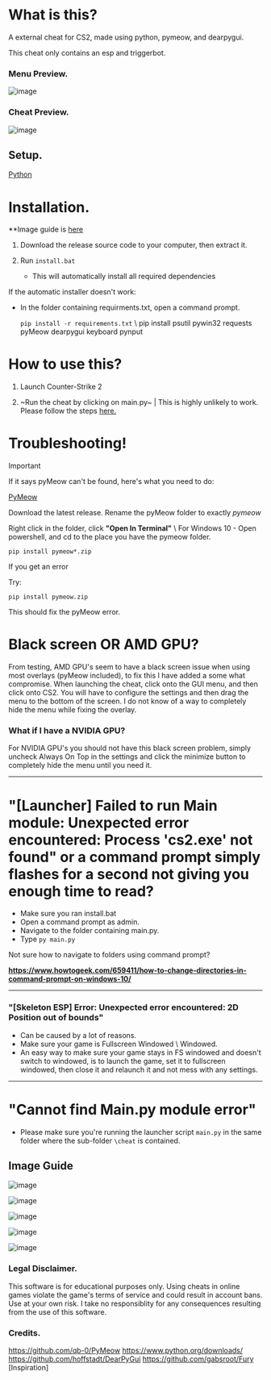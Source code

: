 # What is this?

A external cheat for CS2, made using python, pymeow, and dearpygui.

This cheat only contains an esp and triggerbot.

### Menu Preview.

![image](https://github.com/user-attachments/assets/b5f2f467-4a16-45a8-ae6f-bf0339bb4aab)   
                                                                                                                       
### Cheat Preview.

![image](https://github.com/user-attachments/assets/88f15664-e4c9-4adf-83e8-69b7b199229b)


## Setup.
[Python](https://www.python.org/ftp/python/3.11.9/python-3.11.9-amd64.exe)

# Installation.
**Image guide is [here](https://github.com/tbega/cs2pyexternalcheat?tab=readme-ov-file#image-guide)

1. Download the release source code to your computer, then extract it.

2. Run `install.bat`
   - This will automatically install all required dependencies

If the automatic installer doesn't work:
- In the folder containing requirments.txt, open a command prompt.

   `pip install -r requirements.txt` \ pip install psutil pywin32 requests pyMeow dearpygui keyboard pynput

# How to use this?

1. Launch Counter-Strike 2

2. ~Run the cheat by clicking on main.py~ | This is highly unlikely to work. Please follow the steps [here.](https://github.com/tbega/cs2pyexternalcheat?tab=readme-ov-file#launcher-failed-to-run-main-module-unexpected-error-encountered-process-cs2exe-not-found-or-a-command-prompt-simply-flashes-for-a-second-not-giving-you-enough-time-to-read)

# Troubleshooting!

>[!IMPORTANT]
If it says pyMeow can't be found, here's what you need to do:

[PyMeow](https://github.com/qb-0/PyMeow)

Download the latest release. Rename the pyMeow folder to exactly *pymeow*

Right click in the folder, click **"Open In Terminal"** \ For Windows 10 - Open powershell, and cd to the place you have the pymeow folder.

`pip install pymeow*.zip` 

If you get an error

Try:

 `pip install pymeow.zip` 

This should fix the pyMeow error.


# Black screen OR AMD GPU?

From testing, AMD GPU's seem to have a black screen issue when using most overlays (pyMeow included), to fix this I have added a some what compromise. When launching the cheat, click onto the GUI menu, and then click onto CS2. You will have to configure the settings and then drag the menu to the bottom of the screen. I do not know of a way to completely hide the menu while fixing the overlay.

### What if I have a NVIDIA GPU?

For NVIDIA GPU's you should not have this black screen problem, simply uncheck Always On Top in the settings and click the minimize button to completely hide the menu until you need it.


--- 


# "[Launcher] Failed to run Main module: Unexpected error encountered: Process 'cs2.exe' not found" or a command prompt simply flashes for a second not giving you enough time to read?
- Make sure you ran install.bat
- Open a command prompt as admin.
- Navigate to the folder containing main.py.
- Type ` py main.py `

Not sure how to navigate to folders using command prompt?

 **https://www.howtogeek.com/659411/how-to-change-directories-in-command-prompt-on-windows-10/**


---


### "[Skeleton ESP] Error: Unexpected error encountered: 2D Position out of bounds"
- Can be caused by a lot of reasons.
- Make sure your game is Fullscreen Windowed \ Windowed.
- An easy way to make sure your game stays in FS windowed and doesn't switch to windowed, is to launch the game, set it to fullscreen windowed, then close it and relaunch it and not mess with any settings.

---

# "Cannot find Main.py module error"
- Please make sure you're running the launcher script `main.py` in the same folder where the sub-folder `\cheat` is contained.


## Image Guide

![image](https://github.com/user-attachments/assets/9d710a1c-bd9c-4542-afb5-c58749ed6bb0)

![image](https://github.com/user-attachments/assets/0473e3a0-9228-4fab-aeb9-b7d069834f49)

![image](https://github.com/user-attachments/assets/02851483-89fc-4370-8890-de87f3797ca8)

![image](https://github.com/user-attachments/assets/40af647f-d351-4c4f-8f83-2c87ed2d523a)


![image](https://github.com/user-attachments/assets/ac80fd07-0e59-4f7b-a3a7-1e073176d47e)



### Legal Disclaimer.
This software is for educational purposes only. Using cheats in online games violate the game's terms of service and could result in account bans. Use at your own risk. I take no responsiblity for any consequences resulting from the use of this software.


### Credits.
https://github.com/qb-0/PyMeow
https://www.python.org/downloads/
https://github.com/hoffstadt/DearPyGui
https://github.com/gabsroot/Fury [Inspiration]


